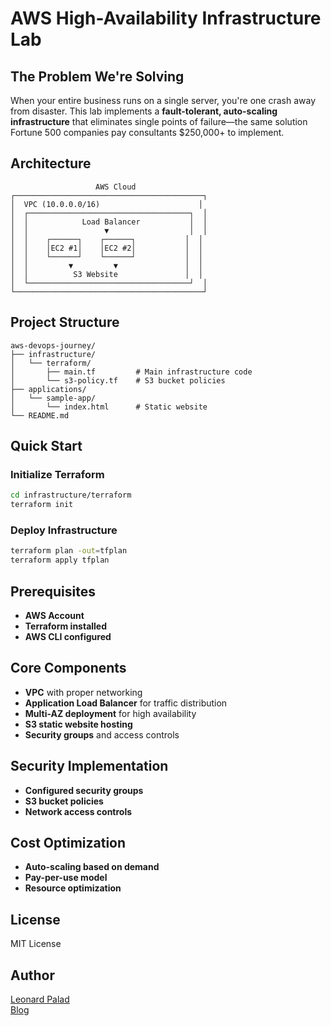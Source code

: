 # AWS High-Availability Infrastructure Lab

## The Problem We're Solving

When your entire business runs on a single server, you're one crash away from disaster. This lab implements a **fault-tolerant, auto-scaling infrastructure** that eliminates single points of failure—the same solution Fortune 500 companies pay consultants $250,000+ to implement.

## Architecture

```
                   AWS Cloud
┌──────────────────────────────────────────┐
│  VPC (10.0.0.0/16)                      │
│  ┌────────────────────────────────────┐  │
│  │            Load Balancer           │  │
│  │                 ▼                  │  │
│  │    ┌──────┐    ┌──────┐           │  │
│  │    │EC2 #1│    │EC2 #2│           │  │
│  │    └──────┘    └──────┘           │  │
│  │         ▼         ▼               │  │
│  │          S3 Website               │  │
│  └────────────────────────────────────┘  │
└──────────────────────────────────────────┘
```

## Project Structure

```
aws-devops-journey/
├── infrastructure/
│   └── terraform/
│       ├── main.tf         # Main infrastructure code
│       └── s3-policy.tf    # S3 bucket policies
├── applications/
│   └── sample-app/
│       └── index.html      # Static website
└── README.md
```

## Quick Start

### Initialize Terraform

```bash
cd infrastructure/terraform
terraform init
```

### Deploy Infrastructure

```bash
terraform plan -out=tfplan
terraform apply tfplan
```

## Prerequisites

- **AWS Account**
- **Terraform installed**
- **AWS CLI configured**

## Core Components

- **VPC** with proper networking
- **Application Load Balancer** for traffic distribution
- **Multi-AZ deployment** for high availability
- **S3 static website hosting**
- **Security groups** and access controls

## Security Implementation

- **Configured security groups**
- **S3 bucket policies**
- **Network access controls**

## Cost Optimization

- **Auto-scaling based on demand**
- **Pay-per-use model**
- **Resource optimization**

## License

MIT License

## Author

[Leonard Palad](https://www.linkedin.com/in/leonardspalad/)  
[Blog](https://www.cloudhermit.com.au/)
